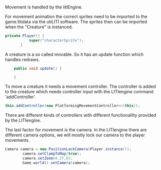 Movement is handled by the litiEngine. 

For movement animation the correct sprites need to be imported to the game.litidata via the utiLITI software.
The sprites then can be imported when the "Creature" is instanced.
```JAVA
private Player() {
           super("characterSprite");
       }
```
A creature is a so called movable. So it has an update function which handles redraws.
```JAVA
    public void update() {

    }
``` 
To move a creature it needs a movement controller. The controller is added to the creature which needs controller input with the LITIengine command 'addController'. 
```JAVA
this.addController(new PlatformingMovementController<>(this)); 
```
There are different kinds of controllers with different functionallity provided by the LITIengine.

The last factor for movement is the camera. In the LITIengine there are different camera options, we will mostly lock our camera to the player movements.
```JAVA
Camera camera = new PositionLockCamera(Player.instance());
        camera.setClampToMap(true);
        camera.setZoom(0.2f,0);
        Game.world().setCamera(camera);
```

